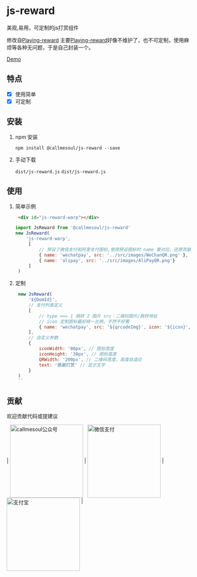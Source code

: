 # js-reward
美观,易用，可定制的js打赏组件

修改自[Playing-reward](https://github.com/ihoey/Playing-reward)
主要[Playing-reward](https://github.com/ihoey/Playing-reward)好像不维护了，也不可定制，使用麻烦等各种无问题，于是自己封装一个。

[Demo](https://callmesoul.cn/posts/1d300b40-4102-11eb-b113-9717c2aea740/#js-reward-warp)

## 特点
- [x] 使用简单
- [x] 可定制

## 安装
1. npm 安装

    `npm install @callmesoul/js-reward --save`

2. 手动下载
   
   `dist/js-reward.js`
   `dist/js-reward.js`

## 使用

1. 简单示例
   ```html
    <div id="js-reward-warp"></div>
   ```
   ```javascript
   import JsReward from '@callmesoul/js-reward'
   new JsReward(
       'js-reward-warp',
        [
            // 预设了微信支付和阿里支付图标,使用预设图标时 name 要对应，还原贡献图标
            { name: 'wechatpay', src: '../src/images/WeChanQR.png' },
            { name: 'alipay', src: '../src/images/AliPayQR.png'}
        ]
    )
   ```

2. 定制
   ```javascript
    new JsReward(
        '${DomId}',
        // 支付列表定义
        [
            // type === 1 跳转 2 图片 src：二维码图片/跳转地址 
            // icon 定制图标最好统一比例，不然不好看
            { name: 'wechatpay', src: '${qrcodeImg}', icon: '${icon}', type: 1},
        ],
        // 自定义参数
        {
            iconWidth: '80px', // 图标宽度
            iconHeight: '30px', // 图标高度
            QRWidth: '200px', // 二维码宽度，高度自适应
            text: '感谢打赏' // 显示文字
        }
    )
    ``

## 贡献

欢迎贡献代码或提建议

| <img src="https://callmesoul-blog.oss-cn-shenzhen.aliyuncs.com/qrcode_for_callmesoul.jpg" width = "200" style="display: inline-block;" alt="callmesoul公众号" align=center /> | <img src="https://callmesoul-blog.oss-cn-shenzhen.aliyuncs.com/callmesoul_weixin_pay.png" width = "200" style="display: inline-block;" alt="微信支付" align=center /> | <img src="https://callmesoul-blog.oss-cn-shenzhen.aliyuncs.com/callmesou_ali_pay.jpg" width = "200" alt="支付宝" style="display: inline-block;" align=top /> |